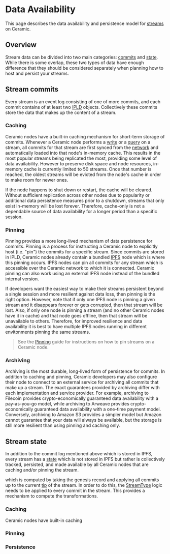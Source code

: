 # Data Availability
This page describes the data availability and persistence model for [streams](./glossary.md#streams) on Ceramic.

## **Overview**
Stream data can be divided into two main categories: [commits](./glossary.md#commits) and [state](./glossary.md#state). While there is some overlap, these two types of data have enough difference that they should be considered separately when planning how to host and persist your streams.

## **Stream commits**
Every stream is an event log consisting of one of more commits, and each commit contains of at least two [IPLD](./glossary.md#ipld) objects. Collectively these commits store the data that makes up the content of a stream.

### Caching
Ceramic nodes have a built-in caching mechanism for short-term storage of commits. Whenever a Ceramic node performs a [write](../build/writes.md) or a [query](../build/queries.md) on a stream, all commits for that stream are first synced from the [network](./glossary.md#networks) and automatically loaded into that node's in-memory cache. This results in the most popular streams being replicated the most, providing some level of data availability. However to preserve disk space and node resources, in-memory cache is currently limited to 50 streams. Once that number is reached, the oldest streams will be evicted from the node's cache in order to make room for newer ones. 

If the node happens to shut down or restart, the cache will be cleared. Without sufficient replication across other nodes due to popularity or additional data persistence measures prior to a shutdown, streams that only exist in-memory will be lost forever. Therefore, cache-only is not a dependable source of data availability for a longer period than a specific session.

### Pinning
Pinning provides a more long-lived mechanism of data persistence for commits. Pinning is a process for instructing a Ceramic node to explicitly host (i.e. "pin") the commits for a specific stream. Since commits are stored in IPLD, Ceramic nodes already contain a bundled [IPFS](./glossary.md#ipfs) node which is where this pinning occurs. IPFS nodes can pin all commits for any stream which is accessible over the Ceramic network to which it is connected. Ceramic pinning can also work using an external IPFS node instead of the bundled internal version.

If developers want the easiest way to make their streams persistent beyond a single session and more resilient against data loss, then pinning is the right option. However, note that if only one IPFS node is pinning a given stream and it disappears forever or gets corrupted, then that stream will be lost. Also, if only one node is pinning a stream (and no other Ceramic nodes have it in cache) and that node goes offline, then that stream will be unavailable to others. Therefore, for improved resilience and data availability it is best to have multiple IPFS nodes running in different envitonments pinning the same streams.

> See the [Pinning](../build/pinning.md) guide for instructions on how to pin streams on a Ceramic node.

### Archiving
Archiving is the most durable, long-lived form of persistence for commits. In addition to caching and pinning, Ceramic developers may also configure their node to connect to an external service for archiving all commits that make up a stream. The exact guarantees provided by archiving differ with each implementation and service provider. For example, archiving to Filecoin provides crypto-economically guaranteed data availability with a pay-as-you-go model, while archiving to Arweave provides crypto-economically guaranteed data availability with a one-time payment model. Conversely, archiving to Amazon S3 provides a simpler model but Amazon cannot guarantee that your data will always be available, but the storage is still more resilient than using pinning and caching only.

## **Stream state**
In addition to the commit log mentioned above which is stored in IPFS, every stream has a [state](./glossary.md#state) which is not stored in IPFS but rather is collectively tracked, persisted, and made available by all Ceramic nodes that are caching and/or pinning the stream.

which is computed by taking the genesis record and applying all commits up to the current [tip]() of the stream. In order to do this, the [StreamType]() logic needs to be applied to every commit in the stream. This provides a mechanism to compute the transformations.

### Caching
Ceramic nodes have built-in caching

### Pinning

### Persistence
